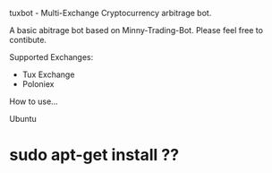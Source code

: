 tuxbot - Multi-Exchange Cryptocurrency arbitrage bot.

A basic abitrage bot based on Minny-Trading-Bot. Please feel free to contibute. 

Supported Exchanges:
- Tux Exchange
- Poloniex

How to use...

Ubuntu

# sudo apt-get install ??
